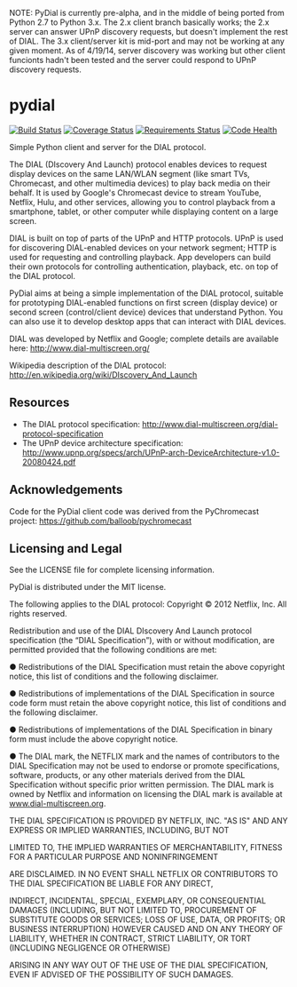 NOTE: PyDial is currently pre-alpha, and in the middle of being ported from Python 2.7 to Python 3.x. The 2.x client branch basically works; the 2.x server can answer UPnP discovery requests, but doesn't implement the rest of DIAL. The 3.x client/server kit is mid-port and may not be working at any given moment. As of 4/19/14, server discovery was working but other client funcionts hadn't been tested and the server could respond to UPnP discovery requests.

pydial
======
[![Build Status](https://travis-ci.org/mayli/pydial.svg?branch=master)](https://travis-ci.org/mayli/pydial)
[![Coverage Status](https://coveralls.io/repos/github/mayli/pydial/badge.svg?branch=master)](https://coveralls.io/github/mayli/pydial?branch=master)
[![Requirements Status](https://requires.io/github/mayli/pydial/requirements.svg?branch=master)](https://requires.io/github/mayli/pydial/requirements/?branch=master)
[![Code Health](https://landscape.io/github/mayli/pydial/master/landscape.svg?style=flat)](https://landscape.io/github/mayli/pydial/master)


Simple Python client and server for the DIAL protocol.

The DIAL (DIscovery And Launch) protocol enables devices to request display devices on the same LAN/WLAN segment (like smart TVs, Chromecast, and other multimedia devices) to play back media on their behalf. It is used by Google's Chromecast device to stream YouTube, Netflix, Hulu, and other services, allowing you to control playback from a smartphone, tablet, or other computer while displaying content on a large screen.

DIAL is built on top of parts of the UPnP and HTTP protocols. UPnP is used for discovering DIAL-enabled devices on your network segment; HTTP is used for requesting and controlling playback. App developers can build their own protocols for controlling authentication, playback, etc. on top of the DIAL protocol.

PyDial aims at being a simple implementation of the DIAL protocol, suitable for prototyping DIAL-enabled functions on first screen (display device) or second screen (control/client device) devices that understand Python. You can also use it to develop desktop apps that can interact with DIAL devices.

DIAL was developed by Netflix and Google; complete details are available here: http://www.dial-multiscreen.org/

Wikipedia description of the DIAL protocol: http://en.wikipedia.org/wiki/DIscovery_And_Launch

Resources
---------

* The DIAL protocol specification: http://www.dial-multiscreen.org/dial-protocol-specification
* The UPnP device architecture specification: http://www.upnp.org/specs/arch/UPnP-arch-DeviceArchitecture-v1.0-20080424.pdf

Acknowledgements
----------------

Code for the PyDial client code was derived from the PyChromecast project: https://github.com/balloob/pychromecast

Licensing and Legal
-------------------

See the LICENSE file for complete licensing information.

PyDial is distributed under the MIT license.

The following applies to the DIAL protocol:
Copyright © 2012 Netflix, Inc. All rights reserved.

Redistribution and use of the DIAL DIscovery And Launch protocol specification
(the “DIAL Specification”), with or without modification, are permitted 
provided that the following conditions are met:

● Redistributions of the DIAL Specification must retain the above copyright 
notice, this list of conditions and the following disclaimer.

● Redistributions of implementations of the DIAL Specification in source code 
form must retain the above copyright notice, this list of conditions and the 
following disclaimer.

● Redistributions of implementations of the DIAL Specification in binary form 
must include the above copyright notice.  

● The DIAL mark, the NETFLIX mark and the names of contributors to the DIAL 
Specification may not be used to endorse or promote specifications, software, 
products, or any other materials derived from the DIAL Specification without 
specific prior written permission. The DIAL mark is owned by Netflix and 
information on licensing the DIAL mark is available at 
www.dial-multiscreen.org.

THE DIAL SPECIFICATION IS PROVIDED BY NETFLIX, INC. "AS IS" AND ANY EXPRESS OR 
IMPLIED WARRANTIES, INCLUDING, BUT NOT 

LIMITED TO, THE IMPLIED WARRANTIES OF MERCHANTABILITY, FITNESS FOR A PARTICULAR
PURPOSE AND NONINFRINGEMENT 

ARE DISCLAIMED. IN NO EVENT SHALL NETFLIX OR CONTRIBUTORS TO THE DIAL 
SPECIFICATION BE LIABLE FOR ANY DIRECT, 

INDIRECT, INCIDENTAL, SPECIAL, EXEMPLARY, OR CONSEQUENTIAL DAMAGES (INCLUDING,
BUT NOT LIMITED TO, PROCUREMENT OF SUBSTITUTE GOODS OR SERVICES; LOSS OF USE, 
DATA, OR PROFITS; OR BUSINESS INTERRUPTION) HOWEVER CAUSED AND ON ANY THEORY OF
LIABILITY, WHETHER IN CONTRACT, STRICT LIABILITY, OR TORT (INCLUDING NEGLIGENCE
OR OTHERWISE) 

ARISING IN ANY WAY OUT OF THE USE OF THE DIAL SPECIFICATION, EVEN IF ADVISED OF
THE POSSIBILITY OF SUCH DAMAGES.


